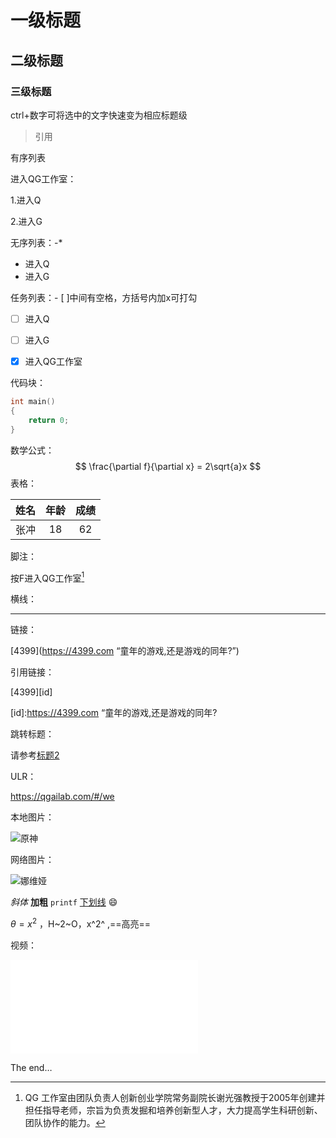 # 一级标题

## 二级标题

### 三级标题

ctrl+数字可将选中的文字快速变为相应标题级 

> 引用

有序列表

进入QG工作室：

1.进入Q

2.进入G

无序列表：-*

- 进入Q
- 进入G

任务列表：- [ ]中间有空格，方括号内加x可打勾

- [ ] 进入Q 
- [ ] 进入G

- [x] 进入QG工作室

代码块：

```c
int main()
{
    return 0;
}
```

数学公式：
$$
\frac{\partial f}{\partial x} = 2\sqrt{a}x
$$
表格：

| 姓名 | 年龄 | 成绩 |
| :--: | :--: | :--: |
| 张冲 |  18  |  62  |



脚注：

按F进入QG工作室[^QG工作室]

[^QG工作室]:QG 工作室由团队负责人创新创业学院常务副院长谢光强教授于2005年创建并担任指导老师，宗旨为负责发掘和培养创新型人才，大力提高学生科研创新、团队协作的能力。

横线：

_ _ _

链接：

[4399](https://4399.com “童年的游戏,还是游戏的同年?”)

引用链接：

[4399][id]

[id]:https://4399.com “童年的游戏,还是游戏的同年?

跳转标题：

请参考[标题2](#标题2)

ULR：

https://qgailab.com/#/we

本地图片：

![原神](C:\Users\神樱树屑狐狸\AppData\Roaming\Typora\typora-user-images\image-20240116210731588.png "启动")

网络图片：

![娜维娅](https://act-webstatic.mihoyo.com/puzzle/hk4e/pz_xcId9WFtTw/resource/puzzle/2023/12/06/7448cbcad8478c6e3568b2012da334a2_3181475451713326046.png?x-oss-process=image/format,webp/quality,Q_90 "启动")

*斜体*  **加粗**  `printf`  <u>下划线</u>  :smile: 

$\theta=x^2$ ，H~2~O，x^2^  ,==高亮==

视频：

<iframe src="//player.bilibili.com/player.html?aid=48624233&bvid=BV1Eb411u7Fw&cid=122452656&p=1" scrolling="no" border="0" frameborder="no" framespacing="0" allowfullscreen="true"> </iframe>

The end…

















